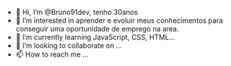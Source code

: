 - 👋 Hi, I’m @Bruno91dev, tenho 30anos
- 👀 I’m interested in aprender e evoluir meus conhecimentos para conseguir uma oportunidade de emprego na area.
- 🌱 I’m currently learning  JavaScript, CSS, HTML...
- 💞️ I’m looking to collaborate on ...
- 📫 How to reach me ...

<!---
Bruno91dev/Bruno91dev is a ✨ special ✨ repository because its `README.md` (this file) appears on your GitHub profile.
You can click the Preview link to take a look at your changes.
--->
